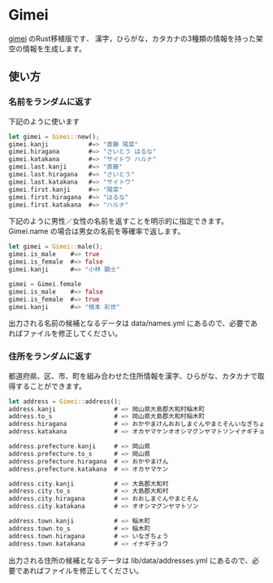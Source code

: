 Gimei
====

[gimei](https://github.com/willnet/gimei) のRust移植版です． 漢字，ひらがな，カタカナの3種類の情報を持った架空の情報を生成します。

## 使い方

### 名前をランダムに返す

下記のように使います

```rust
let gimei = Gimei::new();
gimei.kanji           #=> "斎藤 陽菜"
gimei.hiragana        #=> "さいとう はるな"
gimei.katakana        #=> "サイトウ ハルナ"
gimei.last.kanji      #=> "斎藤"
gimei.last.hiragana   #=> "さいとう"
gimei.last.katakana   #=> "サイトウ"
gimei.first.kanji     #=> "陽菜"
gimei.first.hiragana  #=> "はるな"
gimei.first.katakana  #=> "ハルナ"
```

下記のように男性／女性の名前を返すことを明示的に指定できます。Gimei.name の場合は男女の名前を等確率で返します。

```rust
let gimei = Gimei::male();
gimei.is_male    #=> true
gimei.is_female  #=> false
gimei.kanji      #=> "小林 顕士"

gimei = Gimei.female
gimei.is_male    #=> false
gimei.is_female  #=> true
gimei.kanji      #=> "根本 彩世"
```

出力される名前の候補となるデータは data/names.yml にあるので、必要であればファイルを修正してください。

### 住所をランダムに返す

都道府県、区、市、町を組み合わせた住所情報を漢字、ひらがな、カタカナで取得することができます。

```rust
let address = Gimei::address();
address.kanji                # => 岡山県大島郡大和村稲木町
address.to_s                 # => 岡山県大島郡大和村稲木町
address.hiragana             # => おかやまけんおおしまぐんやまとそんいなぎちょう
address.katakana             # => オカヤマケンオオシマグンヤマトソンイナギチョウ

address.prefecture.kanji     # => 岡山県
address.prefecture.to_s      # => 岡山県
address.prefecture.hiragana  # => おかやまけん
address.prefecture.katakana  # => オカヤマケン

address.city.kanji           # => 大島郡大和村
address.city.to_s            # => 大島郡大和村
address.city.hiragana        # => おおしまぐんやまとそん
address.city.katakana        # => オオシマグンヤマトソン

address.town.kanji           # => 稲木町
address.town.to_s            # => 稲木町
address.town.hiragana        # => いなぎちょう
address.town.katakana        # => イナギチョウ
```

出力される住所の候補となるデータは lib/data/addresses.yml にあるので、必要であればファイルを修正してください。
